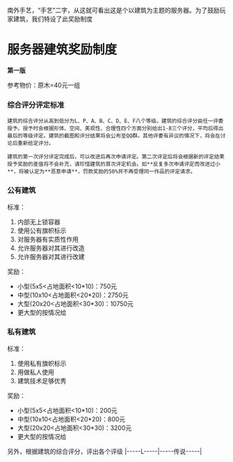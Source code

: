南外手艺，“手艺”二字，从这就可看出这是个以建筑为主题的服务器。为了鼓励玩家建筑，我们特设了此奖励制度

# 服务器建筑奖励制度

**第一版**

参考物价：原木=40元一组

### 综合评分评定标准

    建筑的综合评分从高到低分为L、P、A、B、C、D、E、F八个等级。建筑的综合评分由任一评委授予。授予时会根据形体、空间、美观性、合理性四个方面分别给出1-8三个评分，平均后得出最后的等级评定。建筑的截图和评分结果将会公布至QQ群。其他评委有异议的情况下，将会在讨论后重新给定评分。

    建筑的第一次评分评定完成后，可以改进后再次申请评定。第二次评定后将会根据新的评定结果授予奖励的差值将不会补充，请珍惜建筑的首次评定机会。如**反复多次申请评定而改进过小**，将被认定为**恶意申请**，罚款奖励的50%并不再受理同一作品的评定请求。

### 公有建筑

标准：

1. 内部无上锁容器
2. 使用公有旗帜标示
3. 对服务器有实质性作用
4. 允许服务器对其进行改造
5. 允许服务器对其进行改建

奖励：
 - 小型(5x5<占地面积<10*10)：750元
 - 中型(10x10<占地面积<20*20)：2750元
 - 大型(20x20<占地面积<30*30)：10750元
 - 更大型的按情况给

### 私有建筑

标准：

1. 使用私有旗帜标示      
2. 用做私人使用
3. 建筑技术足够优秀

奖励：

 - 小型(5x5<占地面积<10*10)：200元
 - 中型(10x10<占地面积<20*20)：800元
 - 大型(20x20<占地面积<30*30)：3200元
 - 更大型的按情况给

另外，根据建筑的综合评分，评出各个评级
|-----L-----|-----传说-----|
